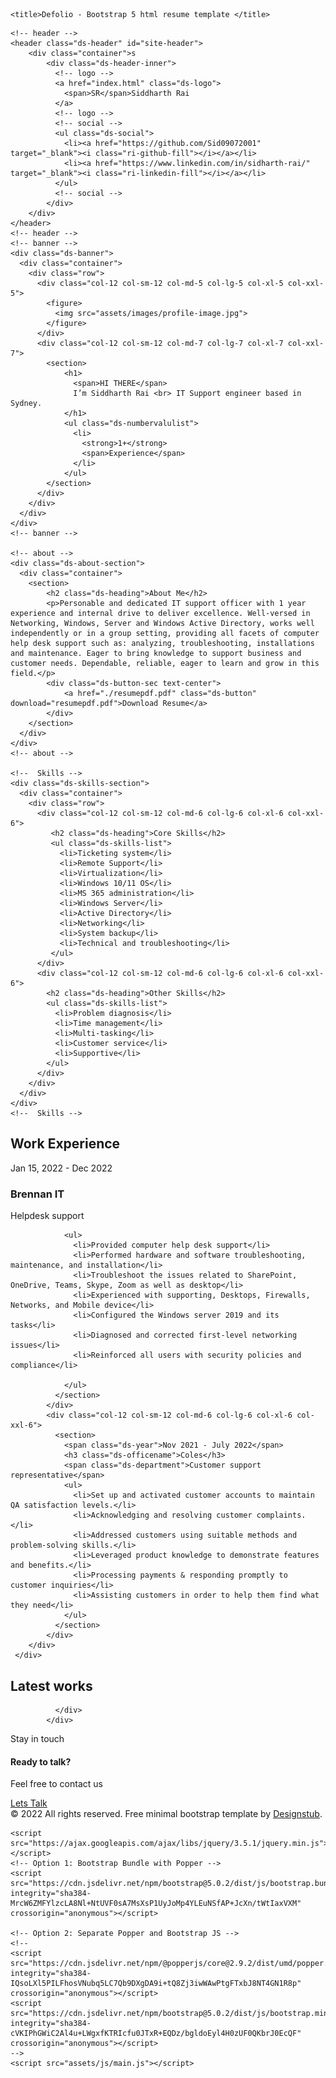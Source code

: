 <!doctype html>
<html lang="en">
  <head>
    <!-- Required meta tags -->
    <meta charset="utf-8">
    <meta name="viewport" content="width=device-width, initial-scale=1">
      <!-- Google Fots -->
     <link rel="preconnect" href="https://fonts.googleapis.com">
    <link rel="preconnect" href="https://fonts.gstatic.com" crossorigin>
    <link href="https://fonts.googleapis.com/css2?family=Inter:wght@100;200;300;400;500;600;700;800;900&display=swap" rel="stylesheet">
      <!-- Remixicon Icon -->
      <link href="https://cdn.jsdelivr.net/npm/remixicon@2.5.0/fonts/remixicon.css" rel="stylesheet">
      <!-- Remixicon Icon -->
      <!-- Bootstrap CSS -->
      <link href="https://cdn.jsdelivr.net/npm/bootstrap@5.0.2/dist/css/bootstrap.min.css" rel="stylesheet" integrity="sha384-EVSTQN3/azprG1Anm3QDgpJLIm9Nao0Yz1ztcQTwFspd3yD65VohhpuuCOmLASjC" crossorigin="anonymous">
      <link href="https://unpkg.com/aos@2.3.1/dist/aos.css" rel="stylesheet">
      <!-- Main CSS -->
      <link href="assets/css/main.css" rel="stylesheet">


    <title>Defolio - Bootstrap 5 html resume template </title>
  </head>
  <body>
   
    <!-- header -->
    <header class="ds-header" id="site-header">
        <div class="container">s
            <div class="ds-header-inner">
              <!-- logo -->
              <a href="index.html" class="ds-logo">
                <span>SR</span>Siddharth Rai
              </a>
              <!-- logo -->
              <!-- social -->
              <ul class="ds-social">
                <li><a href="https://github.com/Sid09072001" target="_blank"><i class="ri-github-fill"></i></a></li>
                <li><a href="https://www.linkedin.com/in/sidharth-rai/" target="_blank"><i class="ri-linkedin-fill"></i></a></li>
              </ul>
              <!-- social -->
            </div>
        </div>
    </header>
    <!-- header -->
    <!-- banner -->
    <div class="ds-banner">
      <div class="container">
        <div class="row">
          <div class="col-12 col-sm-12 col-md-5 col-lg-5 col-xl-5 col-xxl-5">
            <figure>
              <img src="assets/images/profile-image.jpg">
            </figure>
          </div>
          <div class="col-12 col-sm-12 col-md-7 col-lg-7 col-xl-7 col-xxl-7">
            <section>
                <h1>
                  <span>HI THERE</span>
                  I’m Siddharth Rai <br> IT Support engineer based in Sydney.
                </h1>
                <ul class="ds-numbervalulist">
                  <li>
                    <strong>1+</strong>
                    <span>Experience</span>
                  </li>
                </ul>
            </section>
          </div>
        </div>
      </div>
    </div>
    <!-- banner -->

    <!-- about -->
    <div class="ds-about-section">
      <div class="container">
        <section>
            <h2 class="ds-heading">About Me</h2>
            <p>Personable and dedicated IT support officer with 1 year experience and internal drive to deliver excellence. Well-versed in Networking, Windows, Server and Windows Active Directory, works well independently or in a group setting, providing all facets of computer help desk support such as: analyzing, troubleshooting, installations and maintenance. Eager to bring knowledge to support business and customer needs. Dependable, reliable, eager to learn and grow in this field.</p>
            <div class="ds-button-sec text-center">
                <a href="./resumepdf.pdf" class="ds-button" download="resumepdf.pdf">Download Resume</a>
            </div>
        </section>
      </div>
    </div>
    <!-- about -->

    <!--  Skills -->
    <div class="ds-skills-section">
      <div class="container">
        <div class="row">
          <div class="col-12 col-sm-12 col-md-6 col-lg-6 col-xl-6 col-xxl-6">
             <h2 class="ds-heading">Core Skills</h2>
             <ul class="ds-skills-list">
               <li>Ticketing system</li>
               <li>Remote Support</li>
               <li>Virtualization</li>
               <li>Windows 10/11 OS</li>
               <li>MS 365 administration</li>
               <li>Windows Server</li>
               <li>Active Directory</li>
               <li>Networking</li>
               <li>System backup</li>
               <li>Technical and troubleshooting</li>
             </ul>
          </div>
          <div class="col-12 col-sm-12 col-md-6 col-lg-6 col-xl-6 col-xxl-6">
            <h2 class="ds-heading">Other Skills</h2>
            <ul class="ds-skills-list">
              <li>Problem diagnosis</li>
              <li>Time management</li>
              <li>Multi-tasking</li>
              <li>Customer service</li>
              <li>Supportive</li>
            </ul>
          </div>
        </div>
      </div>
    </div>
    <!--  Skills -->

   <!-- Experience -->
   <div class="ds-experience-section">
     <div class="container">
        <h2 class="ds-heading">Work Experience</h2>
        <div class="row ds-experience-list">
            <div class="col-12 col-sm-12 col-md-6 col-lg-6 col-xl-6 col-xxl-6">
              <section>
                <span class="ds-year">Jan 15, 2022 - Dec 2022</span>
                <h3 class="ds-officename">Brennan IT</h3>
                <span class="ds-department">Helpdesk support</span>
          
                <ul>
                  <li>Provided computer help desk support</li>
                  <li>Performed hardware and software troubleshooting, maintenance, and installation</li>
                  <li>Troubleshoot the issues related to SharePoint, OneDrive, Teams, Skype, Zoom as well as desktop</li>
                  <li>Experienced with supporting, Desktops, Firewalls, Networks, and Mobile device</li>
                  <li>Configured the Windows server 2019 and its tasks</li>
                  <li>Diagnosed and corrected first-level networking issues</li>
                  <li>Reinforced all users with security policies and compliance</li>
            
                </ul>
              </section>
            </div>
            <div class="col-12 col-sm-12 col-md-6 col-lg-6 col-xl-6 col-xxl-6">
              <section>
                <span class="ds-year">Nov 2021 - July 2022</span>
                <h3 class="ds-officename">Coles</h3>
                <span class="ds-department">Customer support representative</span>
                <ul>
                  <li>Set up and activated customer accounts to maintain QA satisfaction levels.</li>
                  <li>Acknowledging and resolving customer complaints.</li>
                  <li>Addressed customers using suitable methods and problem-solving skills.</li>
                  <li>Leveraged product knowledge to demonstrate features and benefits.</li>
                  <li>Processing payments & responding promptly to customer inquiries</li>
                  <li>Assisting customers in order to help them find what they need</li>
                </ul>
              </section>
            </div>
        </div>
     </div>
   </div>
    <!-- Experience -->

   <!--  Work -->
   <div class="ds-work-section">
     <div class="container">
          <h2 class="ds-heading">Latest works</h2>
          
              </div>
            </div>
   <!--  Work -->

   <!--  footer -->
   <footer class="ds-footer text-center">
     <div class="container">
        <section>
          <span>Stay in touch</span>
          <h4>Ready to talk?</h4>
          <p>Feel free to contact us</p>
          <a href="mailto:sidharthrai.rai33@gmail.com" class="ds-button">Lets Talk</a>
        </section>
        <span class="ds-copyright">© 2022 All rights reserved. Free minimal bootstrap template by <a href="https://designstub.com/" target="_blank">Designstub</a>.</span>
     </div>
   </footer>


    <script src="https://ajax.googleapis.com/ajax/libs/jquery/3.5.1/jquery.min.js"></script>
    <!-- Option 1: Bootstrap Bundle with Popper -->
    <script src="https://cdn.jsdelivr.net/npm/bootstrap@5.0.2/dist/js/bootstrap.bundle.min.js" integrity="sha384-MrcW6ZMFYlzcLA8Nl+NtUVF0sA7MsXsP1UyJoMp4YLEuNSfAP+JcXn/tWtIaxVXM" crossorigin="anonymous"></script>

    <!-- Option 2: Separate Popper and Bootstrap JS -->
    <!--
    <script src="https://cdn.jsdelivr.net/npm/@popperjs/core@2.9.2/dist/umd/popper.min.js" integrity="sha384-IQsoLXl5PILFhosVNubq5LC7Qb9DXgDA9i+tQ8Zj3iwWAwPtgFTxbJ8NT4GN1R8p" crossorigin="anonymous"></script>
    <script src="https://cdn.jsdelivr.net/npm/bootstrap@5.0.2/dist/js/bootstrap.min.js" integrity="sha384-cVKIPhGWiC2Al4u+LWgxfKTRIcfu0JTxR+EQDz/bgldoEyl4H0zUF0QKbrJ0EcQF" crossorigin="anonymous"></script>
    -->
    <script src="assets/js/main.js"></script>
  </body>
</html>
